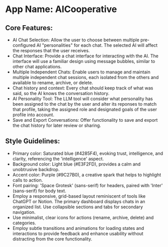 # **App Name**: AICooperative

## Core Features:

- AI Chat Selection: Allow the user to choose between multiple pre-configured AI "personalities" for each chat. The selected AI will affect the responses that the user receives.
- Chat Interface: Provide a chat interface for interacting with the AI.  The interface will use a familiar design using message bubbles, similar to other chat applications.
- Multiple Independent Chats: Enable users to manage and maintain multiple independent chat sessions, each isolated from the others and available to rename, archive, or delete.
- Chat history and context: Every chat should keep track of what was said, so the AI knows the conversation history.
- AI Personality Tool: The LLM tool will consider what personality has been assigned to the chat by the user and alter its reponses to match that profile, taking the assigned role and designated goals of the user profile into account.
- Save and Export Conversations: Offer functionality to save and export the chat history for later review or sharing.

## Style Guidelines:

- Primary color: Saturated blue (#4285F4), evoking trust, intelligence, and clarity, referencing the 'intelligence' aspect.
- Background color: Light blue (#E3F2FD), provides a calm and unobtrusive backdrop.
- Accent color: Purple (#9C27B0), a creative spark that helps to highlight calls to action.
- Font pairing: 'Space Grotesk' (sans-serif) for headers, paired with 'Inter' (sans-serif) for body text.
- Employ a responsive, grid-based layout reminiscent of tools like ChatGPT or Notion. The primary dashboard displays chats in an organized list. Use collapsible sections and tabs for secondary navigation.
- Use minimalist, clear icons for actions (rename, archive, delete) and categories.
- Employ subtle transitions and animations for loading states and interactions to provide feedback and enhance usability without distracting from the core functionality.